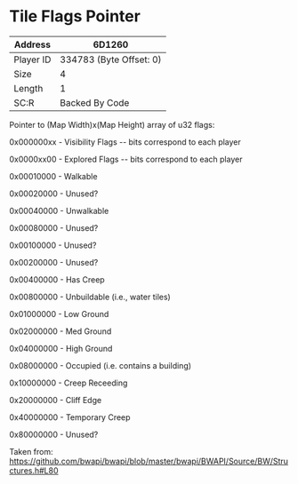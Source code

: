
#  Tile Flags Pointer
Address   | 6D1260
----------|-------------
Player ID | 334783 (Byte Offset: 0)
Size 	  | 4
Length 	  | 1
SC:R      | Backed By Code

Pointer to (Map Width)x(Map Height) array of u32 flags:
0x000000xx - Visibility Flags -- bits correspond to each player
0x0000xx00 - Explored Flags -- bits correspond to each player
0x00010000 - Walkable
0x00020000 - Unused?
0x00040000 - Unwalkable
0x00080000 - Unused?
0x00100000 - Unused?
0x00200000 - Unused?
0x00400000 - Has Creep
0x00800000 - Unbuildable (i.e., water tiles)
0x01000000 - Low Ground
0x02000000 - Med Ground
0x04000000 - High Ground
0x08000000 - Occupied (i.e. contains a building)
0x10000000 - Creep Receeding
0x20000000 - Cliff Edge
0x40000000 - Temporary Creep
0x80000000 - Unused?

Taken from: https://github.com/bwapi/bwapi/blob/master/bwapi/BWAPI/Source/BW/Structures.h#L80
